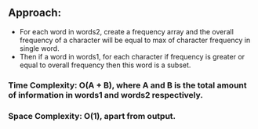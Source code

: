 ## Approach:
* For each word in words2, create a frequency array and the overall frequency of a character will be equal to max of character frequency in single word.
* Then if a word in words1, for each character if frequency is greater or equal to overall frequency then this word is a subset.
​
### Time Complexity: O(A + B), where A and B is the total amount of information in words1 and words2 respectively.
### Space Complexity: O(1), apart from output.